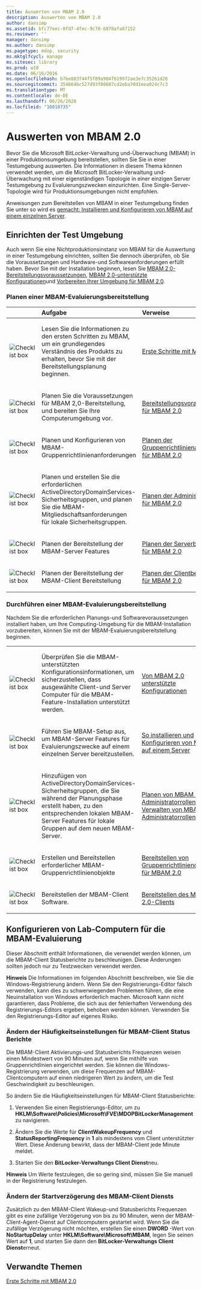 ```yaml
---
title: Auswerten von MBAM 2.0
description: Auswerten von MBAM 2.0
author: dansimp
ms.assetid: bfc77eec-0fd7-4fec-9c78-6870afa87152
ms.reviewer: ''
manager: dansimp
ms.author: dansimp
ms.pagetype: mdop, security
ms.mktglfcycl: manage
ms.sitesec: library
ms.prod: w10
ms.date: 06/16/2016
ms.openlocfilehash: b7be883f44f5f09a904f619972ae3e7c35261d26
ms.sourcegitcommit: 354664bc527d93f80687cd2eba70d1eea024c7c3
ms.translationtype: MT
ms.contentlocale: de-DE
ms.lasthandoff: 06/26/2020
ms.locfileid: "10810735"
---
```

# Auswerten von MBAM 2.0


Bevor Sie die Microsoft BitLocker-Verwaltung und-Überwachung (MBAM) in einer Produktionsumgebung bereitstellen, sollten Sie Sie in einer Testumgebung auswerten. Die Informationen in diesem Thema können verwendet werden, um die Microsoft BitLocker-Verwaltung und-Überwachung mit einer eigenständigen Topologie in einer einzigen Server Testumgebung zu Evaluierungszwecken einzurichten. Eine Single-Server-Topologie wird für Produktionsumgebungen nicht empfohlen.

Anweisungen zum Bereitstellen von MBAM in einer Testumgebung finden Sie unter so wird es [gemacht: Installieren und Konfigurieren von MBAM auf einem einzelnen Server](how-to-install-and-configure-mbam-on-a-single-server-mbam-2.md).

## Einrichten der Test Umgebung


Auch wenn Sie eine Nichtproduktionsinstanz von MBAM für die Auswertung in einer Testumgebung einrichten, sollten Sie dennoch überprüfen, ob Sie die Voraussetzungen und Hardware-und Softwareanforderungen erfüllt haben. Bevor Sie mit der Installation beginnen, lesen Sie [MBAM 2,0-Bereitstellungsvoraussetzungen](mbam-20-deployment-prerequisites-mbam-2.md), [MBAM 2,0-unterstützte Konfigurationen](mbam-20-supported-configurations-mbam-2.md)und [Vorbereiten Ihrer Umgebung für MBAM 2,0](preparing-your-environment-for-mbam-20-mbam-2.md).

### Planen einer MBAM-Evaluierungsbereitstellung

<table>
<colgroup>
<col width="25%" />
<col width="25%" />
<col width="25%" />
<col width="25%" />
</colgroup>
<thead>
<tr class="header">
<th align="left"></th>
<th align="left">Aufgabe</th>
<th align="left">Verweise</th>
<th align="left">Anmerkungen</th>
</tr>
</thead>
<tbody>
<tr class="odd">
<td align="left"><img src="images/checklistbox.gif" alt="Checklist box" /></td>
<td align="left"><p>Lesen Sie die Informationen zu den ersten Schritten zu MBAM, um ein grundlegendes Verständnis des Produkts zu erhalten, bevor Sie mit der Bereitstellungsplanung beginnen.</p></td>
<td align="left"><p><a href="getting-started-with-mbam-20-mbam-2.md" data-raw-source="[Getting Started with MBAM 2.0](getting-started-with-mbam-20-mbam-2.md)">Erste Schritte mit MBAM 2.0</a></p></td>
<td align="left"><p></p></td>
</tr>
<tr class="even">
<td align="left"><img src="images/checklistbox.gif" alt="Checklist box" /></td>
<td align="left"><p>Planen Sie die Voraussetzungen für MBAM 2,0-Bereitstellung, und bereiten Sie Ihre Computerumgebung vor.</p></td>
<td align="left"><p><a href="mbam-20-deployment-prerequisites-mbam-2.md" data-raw-source="[MBAM 2.0 Deployment Prerequisites](mbam-20-deployment-prerequisites-mbam-2.md)">Bereitstellungsvoraussetzungen für MBAM 2.0</a></p></td>
<td align="left"><p></p></td>
</tr>
<tr class="odd">
<td align="left"><img src="images/checklistbox.gif" alt="Checklist box" /></td>
<td align="left"><p>Planen und Konfigurieren von MBAM-Gruppenrichtlinienanforderungen</p></td>
<td align="left"><p><a href="planning-for-mbam-20-group-policy-requirements-mbam-2.md" data-raw-source="[Planning for MBAM 2.0 Group Policy Requirements](planning-for-mbam-20-group-policy-requirements-mbam-2.md)">Planen der Gruppenrichtlinienanforderungen für MBAM 2.0</a></p></td>
<td align="left"><p></p></td>
</tr>
<tr class="even">
<td align="left"><img src="images/checklistbox.gif" alt="Checklist box" /></td>
<td align="left"><p>Planen und erstellen Sie die erforderlichen ActiveDirectoryDomainServices-Sicherheitsgruppen, und planen Sie die MBAM-Mitgliedschaftsanforderungen für lokale Sicherheitsgruppen.</p></td>
<td align="left"><p><a href="planning-for-mbam-20-administrator-roles-mbam-2.md" data-raw-source="[Planning for MBAM 2.0 Administrator Roles](planning-for-mbam-20-administrator-roles-mbam-2.md)">Planen der Administratorrollen für MBAM 2.0</a></p></td>
<td align="left"><p></p></td>
</tr>
<tr class="odd">
<td align="left"><img src="images/checklistbox.gif" alt="Checklist box" /></td>
<td align="left"><p>Planen der Bereitstellung der MBAM-Server Features</p></td>
<td align="left"><p><a href="planning-for-mbam-20-server-deployment-mbam-2.md" data-raw-source="[Planning for MBAM 2.0 Server Deployment](planning-for-mbam-20-server-deployment-mbam-2.md)">Planen der Serverbereitstellung für MBAM 2.0</a></p></td>
<td align="left"><p></p></td>
</tr>
<tr class="even">
<td align="left"><img src="images/checklistbox.gif" alt="Checklist box" /></td>
<td align="left"><p>Planen der Bereitstellung der MBAM-Client Bereitstellung</p></td>
<td align="left"><p><a href="planning-for-mbam-20-client-deployment-mbam-2.md" data-raw-source="[Planning for MBAM 2.0 Client Deployment](planning-for-mbam-20-client-deployment-mbam-2.md)">Planen der Clientbereitstellung für MBAM 2.0</a></p></td>
<td align="left"><p></p></td>
</tr>
</tbody>
</table>

 

### Durchführen einer MBAM-Evaluierungsbereitstellung

Nachdem Sie die erforderlichen Planungs-und Softwarevoraussetzungen installiert haben, um Ihre Computing-Umgebung für die MBAM-Installation vorzubereiten, können Sie mit der MBAM-Evaluierungsbereitstellung beginnen.

<table>
<colgroup>
<col width="25%" />
<col width="25%" />
<col width="25%" />
<col width="25%" />
</colgroup>
<tbody>
<tr class="odd">
<td align="left"><img src="images/checklistbox.gif" alt="Checklist box" /></td>
<td align="left"><p>Überprüfen Sie die MBAM-unterstützten Konfigurationsinformationen, um sicherzustellen, dass ausgewählte Client-und Server Computer für die MBAM-Feature-Installation unterstützt werden.</p></td>
<td align="left"><p><a href="mbam-20-supported-configurations-mbam-2.md" data-raw-source="[MBAM 2.0 Supported Configurations](mbam-20-supported-configurations-mbam-2.md)">Von MBAM 2.0 unterstützte Konfigurationen</a></p></td>
<td align="left"><p></p></td>
</tr>
<tr class="even">
<td align="left"><img src="images/checklistbox.gif" alt="Checklist box" /></td>
<td align="left"><p>Führen Sie MBAM-Setup aus, um MBAM-Server Features für Evaluierungszwecke auf einem einzelnen Server bereitzustellen.</p></td>
<td align="left"><p><a href="how-to-install-and-configure-mbam-on-a-single-server-mbam-2.md" data-raw-source="[How to Install and Configure MBAM on a Single Server](how-to-install-and-configure-mbam-on-a-single-server-mbam-2.md)">So installieren und Konfigurieren von MBAM auf einem Server</a></p></td>
<td align="left"><p></p></td>
</tr>
<tr class="odd">
<td align="left"><img src="images/checklistbox.gif" alt="Checklist box" /></td>
<td align="left"><p>Hinzufügen von ActiveDirectoryDomainServices-Sicherheitsgruppen, die Sie während der Planungsphase erstellt haben, zu den entsprechenden lokalen MBAM-Server Features für lokale Gruppen auf dem neuen MBAM-Server.</p></td>
<td align="left"><p><a href="planning-for-mbam-20-administrator-roles-mbam-2.md" data-raw-source="[Planning for MBAM 2.0 Administrator Roles](planning-for-mbam-20-administrator-roles-mbam-2.md)">Planen von MBAM 2,0-Administratorrollen </a> und <a href="how-to-manage-mbam-administrator-roles-mbam-2.md" data-raw-source="[How to Manage MBAM Administrator Roles](how-to-manage-mbam-administrator-roles-mbam-2.md)"> Verwalten von MBAM-Administratorrollen</a></p></td>
<td align="left"><p></p></td>
</tr>
<tr class="even">
<td align="left"><img src="images/checklistbox.gif" alt="Checklist box" /></td>
<td align="left"><p>Erstellen und Bereitstellen erforderlicher MBAM-Gruppenrichtlinienobjekte</p></td>
<td align="left"><p><a href="deploying-mbam-20-group-policy-objects-mbam-2.md" data-raw-source="[Deploying MBAM 2.0 Group Policy Objects](deploying-mbam-20-group-policy-objects-mbam-2.md)">Bereitstellen von Gruppenrichtlinienobjekten für MBAM 2.0</a></p></td>
<td align="left"><p></p></td>
</tr>
<tr class="odd">
<td align="left"><img src="images/checklistbox.gif" alt="Checklist box" /></td>
<td align="left"><p>Bereitstellen der MBAM-Client Software.</p></td>
<td align="left"><p><a href="deploying-the-mbam-20-client-mbam-2.md" data-raw-source="[Deploying the MBAM 2.0 Client](deploying-the-mbam-20-client-mbam-2.md)">Bereitstellen des MBAM 2.0-Clients</a></p></td>
<td align="left"><p></p></td>
</tr>
</tbody>
</table>

 

## Konfigurieren von Lab-Computern für die MBAM-Evaluierung


Dieser Abschnitt enthält Informationen, die verwendet werden können, um die MBAM-Client Statusberichte zu beschleunigen. Diese Änderungen sollten jedoch nur zu Testzwecken verwendet werden.

**Hinweis**  Die Informationen im folgenden Abschnitt beschreiben, wie Sie die Windows-Registrierung ändern. Wenn Sie den Registrierungs-Editor falsch verwenden, kann dies zu schwerwiegenden Problemen führen, die eine Neuinstallation von Windows erforderlich machen. Microsoft kann nicht garantieren, dass Probleme, die sich aus der fehlerhaften Verwendung des Registrierungs-Editors ergeben, behoben werden können. Verwenden Sie den Registrierungs-Editor auf eigenes Risiko.

 

### Ändern der Häufigkeitseinstellungen für MBAM-Client Status Berichte

Die MBAM-Client Aktivierungs-und Statusberichts Frequenzen weisen einen Mindestwert von 90 Minuten auf, wenn Sie mithilfe von Gruppenrichtlinien eingerichtet werden. Sie können die Windows-Registrierung verwenden, um diese Frequenzen auf MBAM-Clientcomputern auf einen niedrigeren Wert zu ändern, um die Test Geschwindigkeit zu beschleunigen.

So ändern Sie die Häufigkeitseinstellungen für MBAM-Client Statusberichte:

1.  Verwenden Sie einen Registrierungs-Editor, um zu **HKLM\\Software\\Policies\\Microsoft\\FVE\\MDOPBitLockerManagement**zu navigieren.

2.  Ändern Sie die Werte für **ClientWakeupFrequency** und **StatusReportingFrequency** in **1** als mindestens vom Client unterstützter Wert. Diese Änderung bewirkt, dass der MBAM-Client jede Minute meldet.

3.  Starten Sie den **BitLocker-Verwaltungs Client Dienst**neu.

**Hinweis**  Um Werte festzulegen, die so gering sind, müssen Sie Sie manuell in der Registrierung festzulegen.

 

### Ändern der Startverzögerung des MBAM-Client Diensts

Zusätzlich zu den MBAM-Client Wakeup-und Statusberichts Frequenzen gibt es eine zufällige Verzögerung von bis zu 90 Minuten, wenn der MBAM-Client-Agent-Dienst auf Clientcomputern gestartet wird. Wenn Sie die zufällige Verzögerung nicht möchten, erstellen Sie einen **DWORD** -Wert von **NoStartupDelay** unter **HKLM\\Software\\Microsoft\\MBAM**, legen Sie seinen Wert auf **1**, und starten Sie dann den **BitLocker-Verwaltungs Client Dienst**erneut.

## Verwandte Themen


[Erste Schritte mit MBAM 2.0](getting-started-with-mbam-20-mbam-2.md)

 

 





